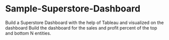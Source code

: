 # Sample-Superstore-Dashboard
Build a Superstore Dashboard with the help of Tableau and visualized on the dashboard Build the dashboard for the sales and profit percent of the top and bottom N entities.
